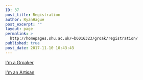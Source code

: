 ```yaml
---
ID: 37
post_title: Registration
author: RyanHague
post_excerpt: ""
layout: page
permalink: >
  http://homepages.shu.ac.uk/~b6016323/groak/registration/
published: true
post_date: 2017-11-10 10:43:43
---
```

<a href="http://homepages.shu.ac.uk/~b6016323/groak/user-sign-up/">I'm a Groaker</a>

<a href="http://homepages.shu.ac.uk/~b6016323/groak/artisan-sign-up/">I'm an Artisan</a>